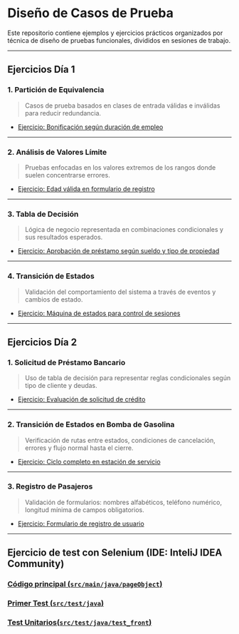 # Diseño de Casos de Prueba

Este repositorio contiene ejemplos y ejercicios prácticos organizados por técnica de diseño de pruebas funcionales, divididos en sesiones de trabajo.

---

## Ejercicios Día 1

### 1. Partición de Equivalencia
> Casos de prueba basados en clases de entrada válidas e inválidas para reducir redundancia.
- [Ejercicio: Bonificación según duración de empleo](./ejerciciosDia1/particion_equivalencia.md)

---

### 2. Análisis de Valores Límite
> Pruebas enfocadas en los valores extremos de los rangos donde suelen concentrarse errores.
- [Ejercicio: Edad válida en formulario de registro](./ejerciciosDia1/valores_limite.md)

---

### 3. Tabla de Decisión
> Lógica de negocio representada en combinaciones condicionales y sus resultados esperados.
- [Ejercicio: Aprobación de préstamo según sueldo y tipo de propiedad](./ejerciciosDia1/tabla_decision.md)

---

### 4. Transición de Estados
> Validación del comportamiento del sistema a través de eventos y cambios de estado.
- [Ejercicio: Máquina de estados para control de sesiones](./ejerciciosDia1/transicion_estados.md)

---

## Ejercicios Día 2

### 1. Solicitud de Préstamo Bancario
> Uso de tabla de decisión para representar reglas condicionales según tipo de cliente y deudas.
- [Ejercicio: Evaluación de solicitud de crédito](./ejerciciosDia2/prestamo_bancario.md)

---

### 2. Transición de Estados en Bomba de Gasolina
> Verificación de rutas entre estados, condiciones de cancelación, errores y flujo normal hasta el cierre.
- [Ejercicio: Ciclo completo en estación de servicio](./ejerciciosDia2/transicion_estados.md)

---

### 3. Registro de Pasajeros
> Validación de formularios: nombres alfabéticos, teléfono numérico, longitud mínima de campos obligatorios.
- [Ejercicio: Formulario de registro de usuario](./ejerciciosDia2/registro_pasajeros.md)

---

## Ejercicio de test con Selenium (IDE: InteliJ IDEA Community)

### [Código principal (`src/main/java/pageObject`)](./Pruebas_iu_automatizadas/Practicas_front/src/main/java/pageObject)

### [Primer Test (`src/test/java`)](./Pruebas_iu_automatizadas/Practicas_front/src/test/java/PrimerTestSauceDemo.java)

### [Test Unitarios(`src/test/java/test_front`)](./Pruebas_iu_automatizadas/Practicas_front/src/test/java/test_front)
